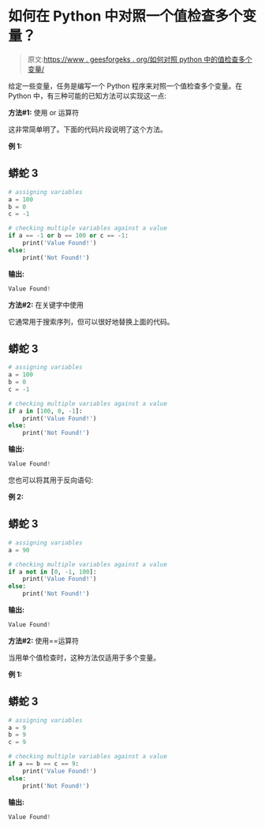 # 如何在 Python 中对照一个值检查多个变量？

> 原文:[https://www . geesforgeks . org/如何对照 python 中的值检查多个变量/](https://www.geeksforgeeks.org/how-to-check-multiple-variables-against-a-value-in-python/)

给定一些变量，任务是编写一个 Python 程序来对照一个值检查多个变量。在 Python 中，有三种可能的已知方法可以实现这一点:

**方法#1:** 使用 or 运算符

这非常简单明了。下面的代码片段说明了这个方法。

**例 1:**

## 蟒蛇 3

```py
# assigning variables
a = 100
b = 0
c = -1

# checking multiple variables against a value
if a == -1 or b == 100 or c == -1:
    print('Value Found!')
else:
    print('Not Found!')
```

**输出:**

```py
Value Found!
```

**方法#2:** 在关键字中使用

它通常用于搜索序列，但可以很好地替换上面的代码。

## 蟒蛇 3

```py
# assigning variables
a = 100
b = 0
c = -1

# checking multiple variables against a value
if a in [100, 0, -1]:
    print('Value Found!')
else:
    print('Not Found!')
```

**输出:**

```py
Value Found!
```

您也可以将其用于反向语句:

**例 2:**

## 蟒蛇 3

```py
# assigning variables
a = 90

# checking multiple variables against a value
if a not in [0, -1, 100]:
    print('Value Found!')
else:
    print('Not Found!')
```

**输出:**

```py
Value Found!
```

**方法#2:** 使用==运算符

当用单个值检查时，这种方法仅适用于多个变量。

**例 1:**

## 蟒蛇 3

```py
# assigning variables
a = 9
b = 9
c = 9

# checking multiple variables against a value
if a == b == c == 9:
    print('Value Found!')
else:
    print('Not Found!')
```

**输出:**

```py
Value Found!
```